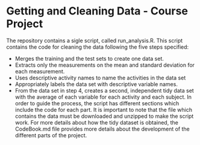 # Getting and Cleaning Data - Course Project
The repository contains a sigle script, called run_analysis.R. This script contains the code for cleaning the data following the five
steps specified: 
 *  Merges the training and the test sets to create one data set.
 *  Extracts only the measurements on the mean and standard deviation for each measurement.
 *  Uses descriptive activity names to name the activities in the data set
 *  Appropriately labels the data set with descriptive variable names.
 *  From the data set in step 4, creates a second, independent tidy data set with the average of each variable for each activity and each subject.
In order to guide the process, the script has different sections which include the code for each part. It is important
to note that the file which contains the data must be downloaded and unzipped to make the script work. For more details about how the tidy
dataset is obtained, the CodeBook.md file provides more details about the development of the different parts of the project.